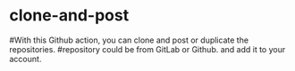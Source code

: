 # clone-and-post
#With this Github action, you can clone and post or duplicate the repositories.
#repository could be from GitLab or Github. and add it to your account.
